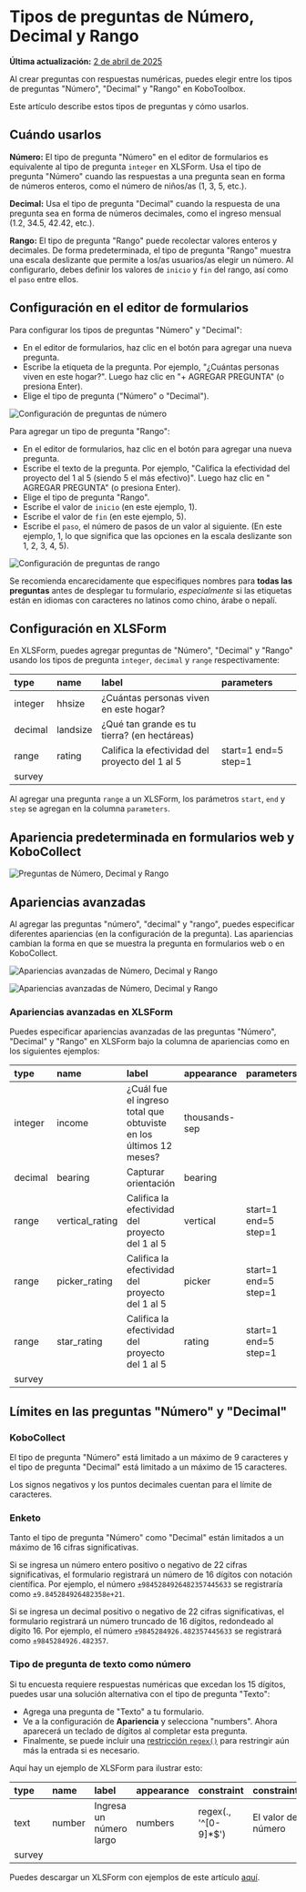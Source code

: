 # Tipos de preguntas de Número, Decimal y Rango
**Última actualización:** <a href="https://github.com/kobotoolbox/docs/blob/ddc7265c83c14464689447dd16d7ddde9a084f75/source/number_decimal_range.md" class="reference">2 de abril de 2025</a>

Al crear preguntas con respuestas numéricas, puedes elegir entre los tipos de preguntas "Número", "Decimal" y "Rango" en KoboToolbox.

Este artículo describe estos tipos de preguntas y cómo usarlos.

## Cuándo usarlos

**Número:** El tipo de pregunta "Número" en el editor de formularios es equivalente al tipo de pregunta `integer` en XLSForm. Usa el tipo de pregunta "Número" cuando las respuestas a una pregunta sean en forma de números enteros, como el número de niños/as (1, 3, 5, etc.).

**Decimal:** Usa el tipo de pregunta "Decimal" cuando la respuesta de una pregunta sea en forma de números decimales, como el ingreso mensual (1.2, 34.5, 42.42, etc.).

**Rango:** El tipo de pregunta "Rango" puede recolectar valores enteros y decimales. De forma predeterminada, el tipo de pregunta "Rango" muestra una escala deslizante que permite a los/as usuarios/as elegir un número. Al configurarlo, debes definir los valores de `inicio` y `fin` del rango, así como el `paso` entre ellos.

## Configuración en el editor de formularios

Para configurar los tipos de preguntas "Número" y "Decimal":

- En el editor de formularios, haz clic en el botón <i class="k-icon k-icon-plus"></i> para agregar una nueva pregunta.
- Escribe la etiqueta de la pregunta. Por ejemplo, "¿Cuántas personas viven en este hogar?". Luego haz clic en "+ AGREGAR PREGUNTA" (o presiona Enter).
- Elige el tipo de pregunta ("Número" o "Decimal").

![Configuración de preguntas de número](/images/number_decimal_range/setup_number_question.gif)

Para agregar un tipo de pregunta "Rango":

- En el editor de formularios, haz clic en el botón <i class="k-icon k-icon-plus"></i> para agregar una nueva pregunta.
- Escribe el texto de la pregunta. Por ejemplo, "Califica la efectividad del proyecto del 1 al 5 (siendo 5 el más efectivo)". Luego haz clic en "<i class="k-icon k-icon-plus"></i> AGREGAR PREGUNTA" (o presiona Enter).
- Elige el tipo de pregunta "Rango".
- Escribe el valor de `inicio` (en este ejemplo, 1).
- Escribe el valor de `fin` (en este ejemplo, 5).
- Escribe el `paso`, el número de pasos de un valor al siguiente. (En este ejemplo, 1, lo que significa que las opciones en la escala deslizante son 1, 2, 3, 4, 5).

![Configuración de preguntas de rango](/images/number_decimal_range/setup_range_question.gif)

<p class="note">
  Se recomienda encarecidamente que especifiques nombres para
  <strong>todas las preguntas</strong> antes de desplegar tu formulario,
  <em>especialmente</em> si las etiquetas están en idiomas con caracteres no latinos como
  chino, árabe o nepalí.
</p>

## Configuración en XLSForm

En XLSForm, puedes agregar preguntas de "Número", "Decimal" y "Rango" usando los tipos de pregunta `integer`, `decimal` y `range` respectivamente:

| type    | name     | label                                             | parameters           |
| :------ | :------- | :------------------------------------------------ | :------------------- |
| integer | hhsize   | ¿Cuántas personas viven en este hogar?            |                      |
| decimal | landsize | ¿Qué tan grande es tu tierra? (en hectáreas)      |                      |
| range   | rating   | Califica la efectividad del proyecto del 1 al 5   | start=1 end=5 step=1 |
| survey  |

<p class="note">
  Al agregar una pregunta <code>range</code> a un XLSForm, los parámetros
  <code>start</code>, <code>end</code> y <code>step</code> se agregan en la
  columna <code>parameters</code>.
</p>

## Apariencia predeterminada en formularios web y KoboCollect

![Preguntas de Número, Decimal y Rango](/images/number_decimal_range/number_decimal_range_default.png)

## Apariencias avanzadas

Al agregar las preguntas "número", "decimal" y "rango", puedes especificar diferentes apariencias (en la configuración de la pregunta). Las apariencias cambian la forma en que se muestra la pregunta en formularios web o en KoboCollect.

![Apariencias avanzadas de Número, Decimal y Rango](/images/number_decimal_range/number_decimal_range_advanced_appearance.png)

![Apariencias avanzadas de Número, Decimal y Rango](/images/number_decimal_range/number_decimal_range_advanced.png)

### Apariencias avanzadas en XLSForm

Puedes especificar apariencias avanzadas de las preguntas "Número", "Decimal" y "Rango" en XLSForm bajo la columna de apariencias como en los siguientes ejemplos:

| type    | name            | label                                                         | appearance    | parameters           |
| :------ | :-------------- | :------------------------------------------------------------ | :------------ | :------------------- |
| integer | income          | ¿Cuál fue el ingreso total que obtuviste en los últimos 12 meses? | thousands-sep |                      |
| decimal | bearing         | Capturar orientación                                          | bearing       |                      |
| range   | vertical_rating | Califica la efectividad del proyecto del 1 al 5               | vertical      | start=1 end=5 step=1 |
| range   | picker_rating   | Califica la efectividad del proyecto del 1 al 5               | picker        | start=1 end=5 step=1 |
| range   | star_rating     | Califica la efectividad del proyecto del 1 al 5               | rating        | start=1 end=5 step=1 |
| survey  |

## Límites en las preguntas "Número" y "Decimal"

### KoboCollect

El tipo de pregunta "Número" está limitado a un máximo de 9 caracteres y el tipo de pregunta "Decimal" está limitado a un máximo de 15 caracteres.

<p class="note">
  Los signos negativos y los puntos decimales cuentan para el límite de caracteres.
</p>

### Enketo

Tanto el tipo de pregunta "Número" como "Decimal" están limitados a un máximo de 16 cifras significativas.

Si se ingresa un número entero positivo o negativo de 22 cifras significativas, el formulario registrará un número de 16 dígitos con notación científica. Por ejemplo, el número `±9845284926482357445633` se registraría como `±9.845284926482358e+21`.

Si se ingresa un decimal positivo o negativo de 22 cifras significativas, el formulario registrará un número truncado de 16 dígitos, redondeado al dígito 16. Por ejemplo, el número `±9845284926.482357445633` se registrará como `±9845284926.482357`.

### Tipo de pregunta de texto como número

Si tu encuesta requiere respuestas numéricas que excedan los 15 dígitos, puedes usar una solución alternativa con el tipo de pregunta "Texto":

- Agrega una pregunta de "Texto" a tu formulario.
- Ve a la configuración de **Apariencia** y selecciona "numbers". Ahora aparecerá un teclado de dígitos al completar esta pregunta.
- Finalmente, se puede incluir una [restricción `regex()`](restrict_responses.md) para restringir aún más la entrada si es necesario.

Aquí hay un ejemplo de XLSForm para ilustrar esto:

| type    | name    | label                      | appearance  | constraint             | constraint_message            |
| :------ | :------ | :------------------------- | :---------- | :--------------------- | :---------------------------- |
| text    | number  | Ingresa un número largo    | numbers     | regex(., '^[0-9]\*$')  | El valor debe ser un número   |
| survey  |

<p class="note">
  Puedes descargar un XLSForm con ejemplos de este artículo
  <a
    download
    class="reference"
    href="./_static/files/number_decimal_range/number_decimal_range_question_types.xlsx"
    >aquí</a
  >.
</p>